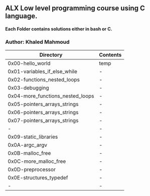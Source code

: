 ## ALX Low level programming course using C language.
#### Each Folder contains solutions either in bash or C.
### Author: Khaled Mahmoud
|Directory|Contents|
|---------|--------|
|0x00-hello_world|temp|
|0x01-variables_if_else_while|-|      
|0x02-functions_nested_loops|-|   
|0x03-debugging|-|       
|0x04-more_functions_nested_loops|-|
|0x05-pointers_arrays_strings|-|  
|0x06-pointers_arrays_strings|-|
|0x07-pointers_arrays_strings|-|
|-|-|
|0x09-static_libraries|-|
|0x0A-argc_argv|-|
|0x0B-malloc_free|-|
|0x0C-more_malloc_free|-|
|0x0D-preprocessor|-|
|0x0E-structures_typedef|-|
|-|-|
